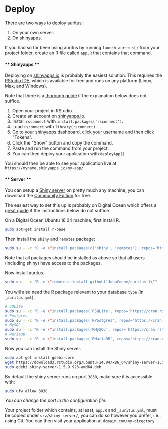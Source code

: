 # Deploy

There are two ways to deploy auritus:

1. On your own server.
2. On [shinyapps](https://www.shinyapps.io/).

If you had so far been using auritus by running `launch_auritus()` from your project folder, create an R file called `app.R` that contains that command.

<!-- tabs:start -->

#### ** Shinyapps **

Deploying on [shinyapps.io](https://www.shinyapps.io/) is probably the easiest solution. This requires the [RStudio IDE](https://www.rstudio.com/products/rstudio/), which is available for free and runs on any platform (Linux, Max, and Windows).

 Note that there is a [thorough guide](https://shiny.rstudio.com/articles/shinyapps.html) if the explanation below does not suffice.

1. Open your project in RStudio.
2. Create an account on [shinyapps.io](https://www.shinyapps.io/).
3. Install `rsconnect` with `install.packages('rsconnect')`.
4. Load `rsconnect` with `library(rsconnect)`.
5. Go to your shinyapps dashboard, click your username and then click "Tokens".
6. Click the "Show" button and copy the command.
7. Paste and run the command from your project.
8. You can then deploy your application with `deployApp()`

You should then be able to see your application live at `https://myname.shinyapps.io/my-app/`

#### ** Server **

You can setup a [Shiny server](https://www.rstudio.com/products/shiny/shiny-server/) on pretty much any machine, you can download the [Community Edition](https://www.rstudio.com/products/shiny/download-server/) for free.

The easiest way to set this up is probably on Digital Ocean which offers a [great guide](https://www.digitalocean.com/community/tutorials/how-to-set-up-shiny-server-on-ubuntu-16-04) if the instructions below do not suffice.

On a Digital Ocean Ubuntu 16.04 machine, first install R.

```bash
sudo apt-get install r-base
```

Then install the `shiny` and `remotes` package:

```bash
sudo su - -c "R -e \"install.packages(c('shiny', 'remotes'), repos='https://cran.rstudio.com/')\""
```

Note that all packages should be installed as above so that all users (including shiny) have access to the packages.

Now install auritus.

```bash
sudo su - -c "R -e \"remotes::install_github('JohnCoene/auritus')\""
```

You will also need the R package relevant to your database `type` (in `_auritus.yml`).

```bash
# SQLite
sudo su - -c "R -e \"install.packages('RSQLite', repos='https://cran.rstudio.com/')\""
# Postgres
sudo su - -c "R -e \"install.packages('RPostgres', repos='https://cran.rstudio.com/')\""
# MySQL
sudo su - -c "R -e \"install.packages('RMySQL', repos='https://cran.rstudio.com/')\""
# MariaDB
sudo su - -c "R -e \"install.packages('RMariaDB', repos='https://cran.rstudio.com/')\""
```

Now you can install the Shiny server.

```bash
sudo apt-get install gdebi-core
wget https://download3.rstudio.org/ubuntu-14.04/x86_64/shiny-server-1.5.9.923-amd64.deb
sudo gdebi shiny-server-1.5.9.923-amd64.deb
```

By default the shiny server runs on port `3838`, make sure it is accessible with:

```bash
sudo ufw allow 3838
```

_You can change the port in the configuration file._

Your project folder which contains, at least, `app.R` and `_auritus.yml`, must be copied under `srv/shiny-server/`, you can do so however you prefer, i.e.: using Git. You can then visit your application at `domain.com/my-directory` 

<!-- tabs:end -->
